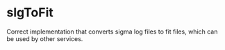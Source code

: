 # slgToFit
Correct implementation that converts sigma log files to fit files, which can be used by other services.

